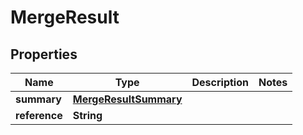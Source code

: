 

# MergeResult


## Properties

Name | Type | Description | Notes
------------ | ------------- | ------------- | -------------
**summary** | [**MergeResultSummary**](MergeResultSummary.md) |  | 
**reference** | **String** |  | 



